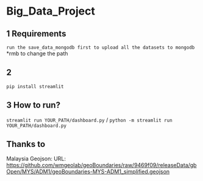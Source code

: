 # Big_Data_Project
## 1 Requirements
`run the save_data_mongodb first to upload all the datasets to mongodb`
*rmb to change the path
## 2
`pip install streamlit`
## 3 How to run?
`streamlit run YOUR_PATH/dashboard.py` / `python -m streamlit run YOUR_PATH/dashboard.py`

## Thanks to
Malaysia Geojson:
URL: https://github.com/wmgeolab/geoBoundaries/raw/9469f09/releaseData/gbOpen/MYS/ADM1/geoBoundaries-MYS-ADM1_simplified.geojson
